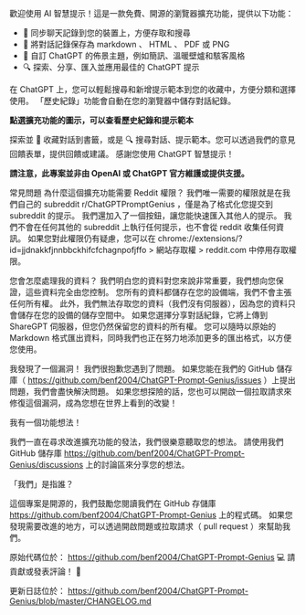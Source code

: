歡迎使用 AI 智慧提示！這是一款免費、開源的瀏覽器擴充功能，提供以下功能：

- 💾 同步聊天記錄到您的裝置上，方便存取和搜尋
- 📄 將對話記錄保存為 markdown 、 HTML 、 PDF 或 PNG
- 🎨 自訂 ChatGPT 的佈景主題，例如簡訊、溫暖壁爐和駭客風格
- 🔍 探索、分享、匯入並應用最佳的 ChatGPT 提示

在 ChatGPT 上，您可以輕鬆搜尋和新增提示範本到您的收藏中，方便分類和選擇使用。 「歷史紀錄」功能會自動在您的瀏覽器中儲存對話紀錄。

**點選擴充功能的圖示，可以查看歷史紀錄和提示範本**

探索並 🔖 收藏對話到書籤，或是 🔍 搜尋對話、提示範本。您可以透過我們的意見回饋表單，提供回饋或建議。 感謝您使用 ChatGPT 智慧提示！

**請注意，此專案並非由 OpenAI 或 ChatGPT 官方維護或提供支援。**

常見問題
為什麼這個擴充功能需要 Reddit 權限？
我們唯一需要的權限就是在我們自己的 subreddit r/ChatGPTPromptGenius ，僅是為了格式化您提交到 subreddit 的提示。 我們還加入了一個按鈕，讓您能快速匯入其他人的提示。 我們不會在任何其他的 subreddit 上執行任何提示，也不會從 reddit 收集任何資訊。 如果您對此權限仍有疑慮，您可以在 chrome://extensions/?id=jjdnakkfjnnbbckhifcfchagnpofjffo > 網站存取權 > reddit.com 中停用存取權限。

您會怎麼處理我的資料？
我們明白您的資料對您來說非常重要，我們想向您保證，這些資料完全由您控制。 您所有的資料都儲存在您的設備端，我們不會主張任何所有權。 此外，我們無法存取您的資料（我們沒有伺服器），因為您的資料只會儲存在您的設備的儲存空間中。 如果您選擇分享對話紀錄，它將上傳到 ShareGPT 伺服器，但您仍然保留您的資料的所有權。 您可以隨時以原始的 Markdown 格式匯出資料，同時我們也正在努力地添加更多的匯出格式，以方便您使用。

我發現了一個漏洞！
我們很抱歉您遇到了問題。 如果您能在我們的 GitHub 儲存庫（ https://github.com/benf2004/ChatGPT-Prompt-Genius/issues ）上提出問題，我們會盡快解決問題。 如果您想探險的話，您也可以開啟一個拉取請求來修復這個漏洞，成為您想在世界上看到的改變！

我有一個功能想法！

我們一直在尋求改進擴充功能的發法，我們很樂意聽取您的想法。 請使用我們 GitHub 儲存庫 https://github.com/benf2004/ChatGPT-Prompt-Genius/discussions 上的討論區來分享您的想法。

「我們」是指誰？

這個專案是開源的，我們鼓勵您閱讀我們在 GitHub 存儲庫 https://github.com/benf2004/ChatGPT-Prompt-Genius 上的程式碼。 如果您發現需要改進的地方，可以透過開啟問題或拉取請求（ pull request ）來幫助我們。

原始代碼位於： https://github.com/benf2004/ChatGPT-Prompt-Genius 💻
請貢獻或發表評論！ 🙏

更新日誌位於：
https://github.com/benf2004/ChatGPT-Prompt-Genius/blob/master/CHANGELOG.md
